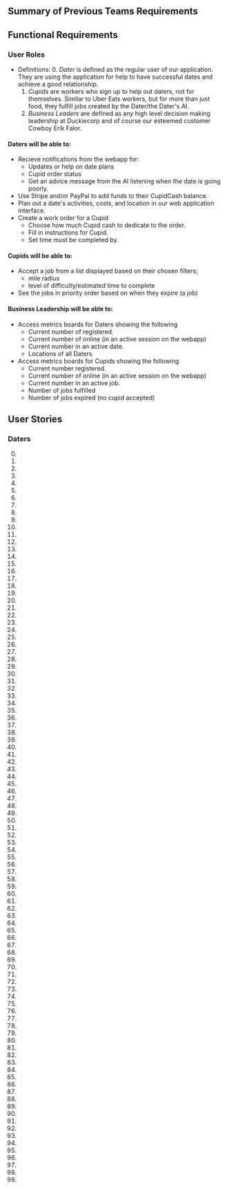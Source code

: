 ## Summary of Previous Teams Requirements
















## Functional Requirements
### User Roles
* Definitions:
    0. *Dater* is defined as the regular user of our application. They are using 
    the application for help to have successful dates and achieve a good
    relationship.
    1. *Cupids* are workers who sign up to help out daters, not for themselves.
    Similar to Uber Eats workers, but for more than just food, they fulfill jobs
    created by the Dater/the Dater's AI.
    2. *Business Leaders* are defined as any high level decision making
    leadership at Duckiecorp and of course our esteemed customer 
    Cowboy Erik Falor.
#### Daters will be able to:
* Recieve notifications from the webapp for:
    * Updates or help on date plans
    * Cupid order status
    * Get an advice message from the AI listening when the date is going 
    poorly.
* Use Stripe and/or PayPal to add funds to their CupidCash balance.
* Plan out a date's activities, costs, and location in our web application 
interface.
* Create a work order for a Cupid
    * Choose how much Cupid cash to dedicate to the order.
    * Fill in instructions for Cupid.
    * Set time must be completed by. 

#### Cupids will be able to:
* Accept a job from a list displayed based on their chosen filters;
    * mile radius
    * level of difficulty/estimated time to complete
* See the jobs in priority order based on when they expire (a job)

#### Business Leadership will be able to:
* Access metrics boards for Daters showing the following
    * Current number of registered.
    * Current number of online (in an active session on the webapp)
    * Current number in an active date.
    * Locations of all Daters
* Access metrics boards for Cupids showing the following
    * Current number registered.
    * Current number of online (in an active session on the webapp)
    * Current number in an active job.
    * Number of jobs fulfilled
    * Number of jobs expired (no cupid accepted)

## User Stories
### Daters
0. 
1. 
2. 
3. 
4. 
5. 
6. 
7. 
8. 
9. 
10. 
11. 
12. 
13. 
14. 
15. 
16. 
17. 
18. 
19. 
20. 
21. 
22. 
23. 
24. 
25. 
26. 
27. 
28. 
29. 
30. 
31. 
32. 
33. 
34. 
35. 
36. 
37. 
38. 
39. 
40. 
41. 
42. 
43. 
44. 
45. 
46. 
47. 
48. 
49. 
50. 
51. 
52. 
53. 
54. 
55. 
56. 
57. 
58. 
59. 
60. 
61. 
62. 
63. 
64. 
65. 
66. 
67. 
68. 
69. 
70. 
71. 
72. 
73. 
74. 
75. 
76. 
77. 
78. 
79. 
80. 
81. 
82. 
83. 
84. 
85. 
86. 
87. 
88. 
89. 
90. 
91. 
92. 
93. 
94. 
95. 
96. 
97. 
98. 
99. 